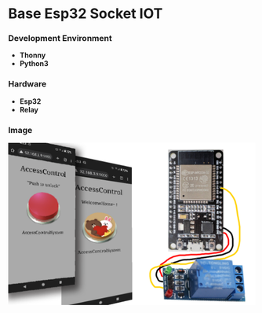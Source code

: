 # Base Esp32 Socket IOT

### Development Environment
- **Thonny** 
- **Python3** 

### Hardware
- **Esp32**
- **Relay**

### Image

![image](https://github.com/ShaderFallback/base-esp32-Socket-IOT/blob/main/Image/iot.png)

